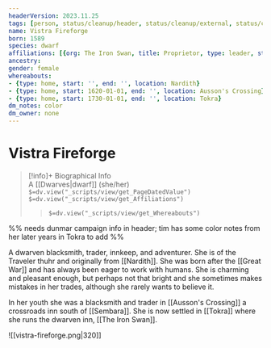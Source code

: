 ```yaml
---
headerVersion: 2023.11.25
tags: [person, status/cleanup/header, status/cleanup/external, status/cleanup/image]
name: Vistra Fireforge
born: 1589
species: dwarf
affiliations: [{org: The Iron Swan, title: Proprietor, type: leader, start: 1700 }]
ancestry:
gender: female
whereabouts:
- {type: home, start: '', end: '', location: Nardith}
- {type: home, start: 1620-01-01, end: '', location: Ausson's Crossing}
- {type: home, start: 1730-01-01, end: '', location: Tokra}
dm_notes: color
dm_owner: none
---
```

# Vistra Fireforge
>[!info]+ Biographical Info  
> A [[Dwarves|dwarf]] (she/her)  
> `$=dv.view("_scripts/view/get_PageDatedValue")`  
> `$=dv.view("_scripts/view/get_Affiliations")`  
>> `$=dv.view("_scripts/view/get_Whereabouts")`

%% needs dunmar campaign info in header; tim has some color notes from her later years in Tokra to add  %%

A dwarven blacksmith, trader, innkeep, and adventurer. She is of the Traveler thuhr and originally from [[Nardith]]. She was born after the [[Great War]] and has always been eager to work with humans. She is charming and pleasant enough, but perhaps not that bright and she sometimes makes mistakes in her trades, although she rarely wants to believe it.

In her youth she was a blacksmith and trader in [[Ausson's Crossing]] a crossroads inn south of [[Sembara]]. She is now settled in [[Tokra]] where she runs the dwarven inn, [[The Iron Swan]].

![[vistra-fireforge.png|320]]








